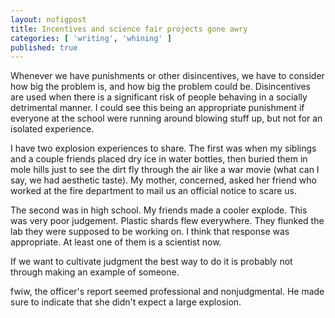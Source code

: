 ```yaml
---
layout: nofigpost 
title: Incentives and science fair projects gone awry
categories: [ 'writing', 'whining' ]
published: true
---
```


Whenever we have punishments or other disincentives, we have to consider how
big the problem is, and how big the problem could be. Disincentives are used
when there is a significant risk of people behaving in a socially detrimental
manner. I could see this being an appropriate punishment if everyone at the
school were running around blowing stuff up, but not for an isolated
experience.

I have two explosion experiences to share. The first was when my siblings and a
couple friends placed dry ice in water bottles, then buried them in mole hills
just to see the dirt fly through the air like a war movie (what can I say, we
had aesthetic taste). My mother, concerned, asked her friend who worked at the
fire department to mail us an official notice to scare us.

The second was in high school. My friends made a cooler explode. This was very
poor judgement. Plastic shards flew everywhere. They flunked the lab they were
supposed to be working on. I think that response was appropriate. At least one
of them is a scientist now.

If we want to cultivate judgment the best way to do it is probably not through
making an example of someone.

fwiw, the officer's report seemed professional and nonjudgmental. He made sure
to indicate that she didn't expect a large explosion.
